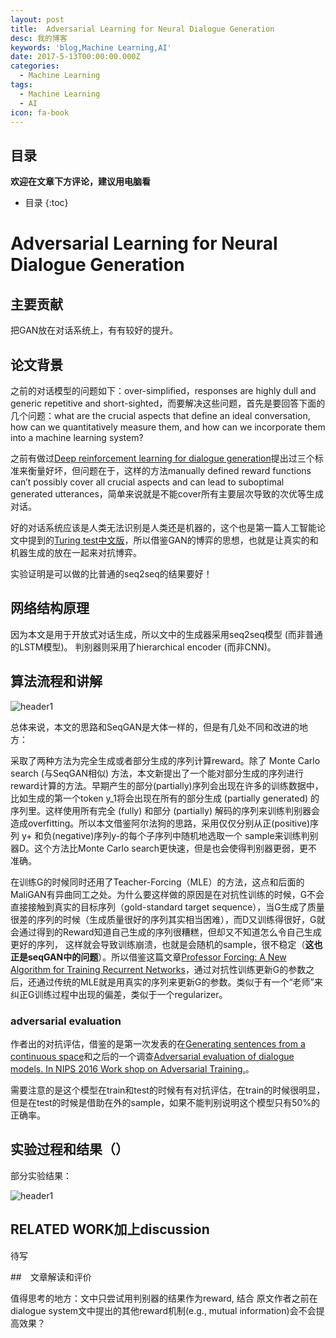 ```yaml
---
layout: post
title:  Adversarial Learning for Neural Dialogue Generation
desc: 我的博客
keywords: 'blog,Machine Learning,AI'
date: 2017-5-13T00:00:00.000Z
categories:
  - Machine Learning
tags:
  - Machine Learning
  - AI
icon: fa-book
---
```



## 目录
**欢迎在文章下方评论，建议用电脑看**

* 目录
{:toc}

# Adversarial Learning for Neural Dialogue Generation

## 主要贡献

把GAN放在对话系统上，有有较好的提升。

## 论文背景

之前的对话模型的问题如下：over-simplified，responses are highly dull and generic repetitive and short-sighted，而要解决这些问题，首先是要回答下面的几个问题：what are the crucial aspects that define an ideal conversation, how can we quantitatively measure them, and how can we incorporate them into a machine learning system?

之前有做过[Deep reinforcement learning for dialogue generation](https://arxiv.org/abs/1606.01541)提出过三个标准来衡量好坏，但问题在于，这样的方法manually defined reward functions can’t possibly cover all crucial aspects and can lead to suboptimal generated utterances，简单来说就是不能cover所有主要层次导致的次优等生成对话。

好的对话系统应该是人类无法识别是人类还是机器的，这个也是第一篇人工智能论文中提到的[Turing test中文版](http://www.worldofai.com/bbs/simple/?t59.html)，所以借鉴GAN的博弈的思想，也就是让真实的和机器生成的放在一起来对抗博弈。

实验证明是可以做的比普通的seq2seq的结果要好！



## 网络结构原理


因为本文是用于开放式对话生成，所以文中的生成器采用seq2seq模型 (而非普通的LSTM模型)。 判别器则采用了hierarchical encoder (而非CNN)。

## 算法流程和讲解

<img src="{{ site.img_path }}/Machine Learning/Adversarial_Dialogue.png" alt="header1" style="height:auto!important;width:auto%;max-width:1020px;"/>

总体来说，本文的思路和SeqGAN是大体一样的，但是有几处不同和改进的地方：

采取了两种方法为完全生成或者部分生成的序列计算reward。除了 Monte Carlo search (与SeqGAN相似) 方法，本文新提出了一个能对部分生成的序列进行reward计算的方法。早期产生的部分(partially)序列会出现在许多的训练数据中，比如生成的第一个token y_1将会出现在所有的部分生成 (partially generated) 的序列里。这样使用所有完全 (fully) 和部分 (partially) 解码的序列来训练判别器会造成overfitting。所以本文借鉴阿尔法狗的思路，采用仅仅分别从正(positive)序列 y+ 和负(negative)序列y-的每个子序列中随机地选取一个 sample来训练判别器D。这个方法比Monte Carlo search更快速，但是也会使得判别器更弱，更不准确。

在训练G的时候同时还用了Teacher-Forcing（MLE）的方法，这点和后面的MaliGAN有异曲同工之处。为什么要这样做的原因是在对抗性训练的时候，G不会直接接触到真实的目标序列（gold-standard target sequence），当G生成了质量很差的序列的时候（生成质量很好的序列其实相当困难），而D又训练得很好，G就会通过得到的Reward知道自己生成的序列很糟糕，但却又不知道怎么令自己生成更好的序列， 这样就会导致训练崩溃，也就是会随机的sample，很不稳定（**这也正是seqGAN中的问题**）。所以借鉴这篇文章[Professor Forcing: A New Algorithm for Training Recurrent Networks](http://papers.nips.cc/paper/6099-professor-forcing-a-new-algorithm-for-training-recurrent-networks.pdf)，通过对抗性训练更新G的参数之后，还通过传统的MLE就是用真实的序列来更新G的参数。类似于有一个“老师”来纠正G训练过程中出现的偏差，类似于一个regularizer。

### adversarial evaluation

作者出的对抗评估，借鉴的是第一次发表的在[Generating sentences from a continuous space]()和之后的一个调查[Adversarial evaluation of dialogue models. In NIPS 2016 Work shop on Adversarial Training.]()。

需要注意的是这个模型在train和test的时候有有对抗评估，在train的时候很明显，但是在test的时候是借助在外的sample，如果不能判别说明这个模型只有50%的正确率。


## 实验过程和结果（）

部分实验结果：
	
<img src="{{ site.img_path }}/Machine Learning/Adversarial_Dialogue.png" alt="header1" style="height:auto!important;width:auto%;max-width:1020px;"/>

## RELATED WORK加上discussion

待写


##　文章解读和评价


值得思考的地方：文中只尝试用判别器的结果作为reward, 结合 原文作者之前在dialogue system文中提出的其他reward机制(e.g., mutual information)会不会提高效果？








